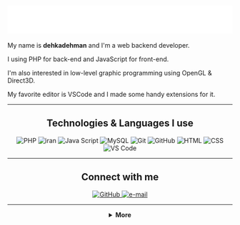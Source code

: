 <div align="center">
    <img src="./header.svg" alt="dehkadehman">
</div>

My name is **dehkadehman** and I'm a web backend developer.

I using PHP for back-end and JavaScript for front-end.

I'm also interested in low-level graphic programming using OpenGL & Direct3D.

My favorite editor is VSCode and I made some handy extensions for it.

---

<h2 align="center">Technologies & Languages I use</h2>

<p align="center">
    <img src="https://img.shields.io/badge/-PHP-777BB4?style=flat-square&logo=php&logoColor=white" alt="PHP">
    <img src="https://img.shields.io/badge/i'm-iranian-blue?style=flat-square&logoColor=white" alt="iran">
    <img src="https://img.shields.io/badge/-JavaScript-F7DF1E?style=flat-square&logo=javascript&logoColor=white" alt="Java Script">
    <img src="https://img.shields.io/badge/-MySQL-4479A1?style=flat-square&logo=mysql&logoColor=white" alt="MySQL">
    <img src="https://img.shields.io/badge/-Git-F05032?style=flat-square&logo=git&logoColor=white" alt="Git">
    <img src="https://img.shields.io/badge/-Github-181717?style=flat-square&logo=github&logoColor=white" alt="GitHub">
    <img src="https://img.shields.io/badge/-HTML5-E34F26?style=flat-square&logo=html5&logoColor=white" alt="HTML">
    <img src="https://img.shields.io/badge/-CSS3-1572B6?style=flat-square&logo=css3&logoColor=white" alt="CSS">
    <img src="https://img.shields.io/badge/-VS_Code-007ACC?style=flat-square&logo=visual-studio-code&logoColor=white" alt="VS Code">
</p>

---

<h2 align="center">Connect with me</h2>

<p align="center">
    <a href="https://github.com/dehkadehman">
        <img src="https://img.shields.io/github/followers/dehkadehman?label=Github&logo=github&logoColor=white&style=flat-square&logo=appveyor" alt="GitHub">
    </a>
    <a href="mailto:admin@dehkadehman.ir">
        <img src="https://img.shields.io/badge/e--mail-D14836?logo=e-mail&logoColor=white&style=flat-square&logo=appveyor" alt="e-mail">
    </a>
  
</p>

---

<details align="center">
    <summary>
        <b>More</b><br>
    </summary>
    <br>
    <p>
        <img align="center" src="https://github-readme-stats.vercel.app/api?username=dehkadehman&show_icons=true"/> <img align="center" src="https://github-readme-stats.vercel.app/api/top-langs?username=dehkadehman&layout=compact"/>
    </p>
</details>
